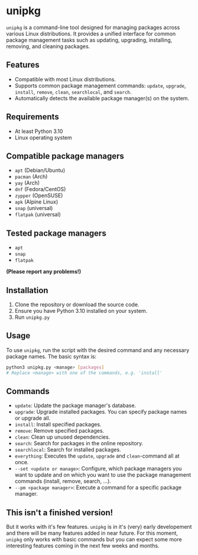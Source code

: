 # unipkg

`unipkg` is a command-line tool designed for managing packages across various Linux distributions. It provides a unified interface for common package management tasks such as updating, upgrading, installing, removing, and cleaning packages.

## Features

- Compatible with most Linux distributions.
- Supports common package management commands: `update`, `upgrade`, `install`, `remove`, `clean`, `searchlocal`, and `search`.
- Automatically detects the available package manager(s) on the system.

## Requirements

- At least Python 3.10
- Linux operating system

## Compatible package managers

- `apt` (Debian/Ubuntu)
- `pacman` (Arch)
- `yay` (Arch)
- `dnf` (Fedora/CentOS)
- `zypper` (OpenSUSE)
- `apk` (Alpine Linux)
- `snap` (universal)
- `flatpak` (universal)

## Tested package managers

- `apt`
- `snap`
- `flatpak`

**(Please report any problems!)**

## Installation

1. Clone the repository or download the source code.
2. Ensure you have Python 3.10 installed on your system.
3. Run `unipkg.py`

## Usage

To use `unipkg`, run the script with the desired command and any necessary package names. The basic syntax is:

```bash
python3 unipkg.py <manage> [packages]
# Replace <manage> with one of the commands, e.g. 'install'
```
## Commands

- `update`: Update the package manager's database.
- `upgrade`: Upgrade installed packages. You can specify package names or upgrade all.
- `install`: Install specified packages.
- `remove`: Remove specified packages.
- `clean`: Clean up unused dependencies.
- `search`: Search for packages in the online repository.
- `searchlocal`: Search for installed packages.
- `everything`: Executes the `update`, `upgrade` and `clean`-command all at once.
- `--set <update or manage>`: Configure, which package managers you want to update and on which you want to use the package management commands (install, remove, search, ...).
- `--pm <package manager>`: Execute a command for a specific package manager.

## This isn't a finished version!

But it works with it's few features. `unipkg` is in it's (very) early developement and there will be many features added in near future. For this moment, `unipkg` only works with basic commands but you can expect some more interesting features coming in the next few weeks and months. 
